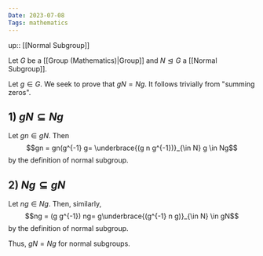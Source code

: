 ```yaml
---
Date: 2023-07-08
Tags: mathematics
---
```

up:: [[Normal Subgroup]]

Let $G$ be a [[Group (Mathematics)|Group]] and $N \trianglelefteq G$ a [[Normal Subgroup]]. 

Let $g \in G$. We seek to prove that $gN = Ng$. It follows trivially from "summing zeros".

## 1) $gN \subseteq Ng$
Let $gn \in gN$. Then
$$gn = gn(g^{-1} g= \underbrace{(g n g^{-1})}_{\in N} g \in Ng$$
by the definition of normal subgroup.

## 2) $Ng \subseteq gN$
Let $ng \in Ng$. Then, similarly,
$$ng = (g g^{-1}) ng= g\underbrace{(g^{-1} n g)}_{\in N} \in gN$$
by the definition of normal subgroup.

Thus, $gN = Ng$ for normal subgroups.